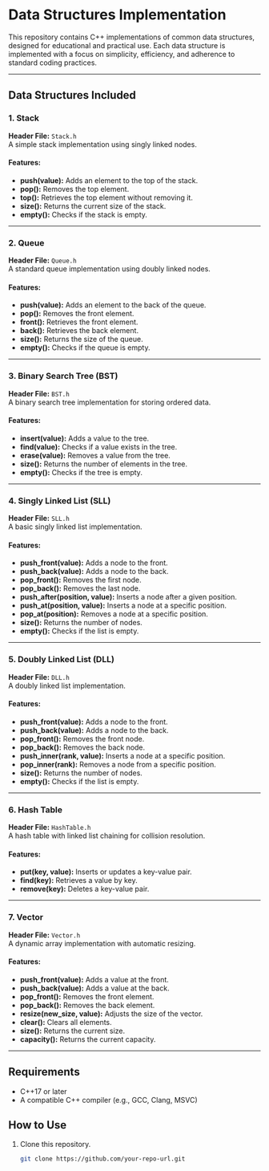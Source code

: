 # Data Structures Implementation

This repository contains C++ implementations of common data structures, designed for educational and practical use. Each data structure is implemented with a focus on simplicity, efficiency, and adherence to standard coding practices.

---

## Data Structures Included

### 1. Stack
**Header File:** `Stack.h`  
A simple stack implementation using singly linked nodes.  

#### Features:
- **push(value):** Adds an element to the top of the stack.
- **pop():** Removes the top element.
- **top():** Retrieves the top element without removing it.
- **size():** Returns the current size of the stack.
- **empty():** Checks if the stack is empty.

---

### 2. Queue
**Header File:** `Queue.h`  
A standard queue implementation using doubly linked nodes.  

#### Features:
- **push(value):** Adds an element to the back of the queue.
- **pop():** Removes the front element.
- **front():** Retrieves the front element.
- **back():** Retrieves the back element.
- **size():** Returns the size of the queue.
- **empty():** Checks if the queue is empty.

---

### 3. Binary Search Tree (BST)
**Header File:** `BST.h`  
A binary search tree implementation for storing ordered data.  

#### Features:
- **insert(value):** Adds a value to the tree.
- **find(value):** Checks if a value exists in the tree.
- **erase(value):** Removes a value from the tree.
- **size():** Returns the number of elements in the tree.
- **empty():** Checks if the tree is empty.

---

### 4. Singly Linked List (SLL)
**Header File:** `SLL.h`  
A basic singly linked list implementation.  

#### Features:
- **push_front(value):** Adds a node to the front.
- **push_back(value):** Adds a node to the back.
- **pop_front():** Removes the first node.
- **pop_back():** Removes the last node.
- **push_after(position, value):** Inserts a node after a given position.
- **push_at(position, value):** Inserts a node at a specific position.
- **pop_at(position):** Removes a node at a specific position.
- **size():** Returns the number of nodes.
- **empty():** Checks if the list is empty.

---

### 5. Doubly Linked List (DLL)
**Header File:** `DLL.h`  
A doubly linked list implementation.  

#### Features:
- **push_front(value):** Adds a node to the front.
- **push_back(value):** Adds a node to the back.
- **pop_front():** Removes the front node.
- **pop_back():** Removes the back node.
- **push_inner(rank, value):** Inserts a node at a specific position.
- **pop_inner(rank):** Removes a node from a specific position.
- **size():** Returns the number of nodes.
- **empty():** Checks if the list is empty.

---

### 6. Hash Table
**Header File:** `HashTable.h`  
A hash table with linked list chaining for collision resolution.

#### Features:
- **put(key, value):** Inserts or updates a key-value pair.
- **find(key):** Retrieves a value by key.
- **remove(key):** Deletes a key-value pair.

---

### 7. Vector
**Header File:** `Vector.h`  
A dynamic array implementation with automatic resizing.  

#### Features:
- **push_front(value):** Adds a value at the front.
- **push_back(value):** Adds a value at the back.
- **pop_front():** Removes the front element.
- **pop_back():** Removes the back element.
- **resize(new_size, value):** Adjusts the size of the vector.
- **clear():** Clears all elements.
- **size():** Returns the current size.
- **capacity():** Returns the current capacity.

---

## Requirements
- C++17 or later
- A compatible C++ compiler (e.g., GCC, Clang, MSVC)

## How to Use
1. Clone this repository.
   ```bash
   git clone https://github.com/your-repo-url.git
